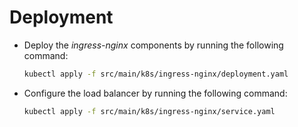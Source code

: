 # Deployment

* Deploy the _ingress-nginx_ components by running the following command:
  ```sh
  kubectl apply -f src/main/k8s/ingress-nginx/deployment.yaml
  ```
* Configure the load balancer by running the following command:
  ```sh
  kubectl apply -f src/main/k8s/ingress-nginx/service.yaml
  ```
